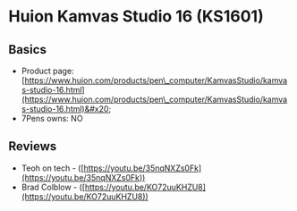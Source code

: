 # Huion Kamvas Studio 16 (KS1601)

## Basics

* Product page: [https://www.huion.com/products/pen\_computer/KamvasStudio/kamvas-studio-16.html](https://www.huion.com/products/pen\_computer/KamvasStudio/kamvas-studio-16.html)&#x20;
* 7Pens owns: NO

## Reviews

* Teoh on tech - ([https://youtu.be/35nqNXZs0Fk](https://youtu.be/35nqNXZs0Fk))
* Brad Colblow - ([https://youtu.be/KO72uuKHZU8](https://youtu.be/KO72uuKHZU8))
